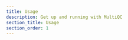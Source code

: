 ```yaml
---
title: Usage
description: Get up and running with MultiQC
section_title: Usage
section_order: 1
---
```

